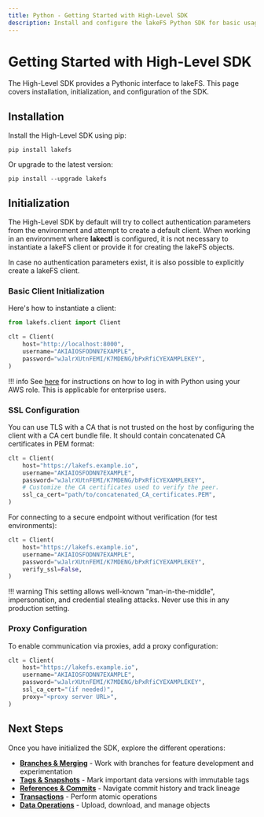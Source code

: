 ```yaml
---
title: Python - Getting Started with High-Level SDK
description: Install and configure the lakeFS Python SDK for basic usage
---
```


# Getting Started with High-Level SDK

The High-Level SDK provides a Pythonic interface to lakeFS. This page covers installation, initialization, and configuration of the SDK.

## Installation

Install the High-Level SDK using pip:

```shell
pip install lakefs
```

Or upgrade to the latest version:

```shell
pip install --upgrade lakefs
```

## Initialization

The High-Level SDK by default will try to collect authentication parameters from the environment and attempt to create a default client. When working in an environment where **lakectl** is configured, it is not necessary to instantiate a lakeFS client or provide it for creating the lakeFS objects.

In case no authentication parameters exist, it is also possible to explicitly create a lakeFS client.

### Basic Client Initialization

Here's how to instantiate a client:

```python
from lakefs.client import Client

clt = Client(
    host="http://localhost:8000",
    username="AKIAIOSFODNN7EXAMPLE",
    password="wJalrXUtnFEMI/K7MDENG/bPxRfiCYEXAMPLEKEY",
)
```

!!! info
    See [here](../security/external-principals-aws.md#login-with-python) for instructions on how to log in with Python using your AWS role. This is applicable for enterprise users.

### SSL Configuration

You can use TLS with a CA that is not trusted on the host by configuring the client with a CA cert bundle file. It should contain concatenated CA certificates in PEM format:

```python
clt = Client(
    host="https://lakefs.example.io",
    username="AKIAIOSFODNN7EXAMPLE",
    password="wJalrXUtnFEMI/K7MDENG/bPxRfiCYEXAMPLEKEY",
    # Customize the CA certificates used to verify the peer.
    ssl_ca_cert="path/to/concatenated_CA_certificates.PEM",
)
```

For connecting to a secure endpoint without verification (for test environments):

```python
clt = Client(
    host="https://lakefs.example.io",
    username="AKIAIOSFODNN7EXAMPLE",
    password="wJalrXUtnFEMI/K7MDENG/bPxRfiCYEXAMPLEKEY",
    verify_ssl=False,
)
```

!!! warning
    This setting allows well-known "man-in-the-middle", impersonation, and credential stealing attacks. Never use this in any production setting.

### Proxy Configuration

To enable communication via proxies, add a proxy configuration:

```python
clt = Client(
    host="https://lakefs.example.io",
    username="AKIAIOSFODNN7EXAMPLE",
    password="wJalrXUtnFEMI/K7MDENG/bPxRfiCYEXAMPLEKEY",
    ssl_ca_cert="(if needed)",
    proxy="<proxy server URL>",
)
```

## Next Steps

Once you have initialized the SDK, explore the different operations:

- **[Branches & Merging](./python-versioning-branches.md)** - Work with branches for feature development and experimentation
- **[Tags & Snapshots](./python-versioning-tags.md)** - Mark important data versions with immutable tags
- **[References & Commits](./python-references-commits.md)** - Navigate commit history and track lineage
- **[Transactions](./python-transactions.md)** - Perform atomic operations
- **[Data Operations](./python-data-operations.md)** - Upload, download, and manage objects
